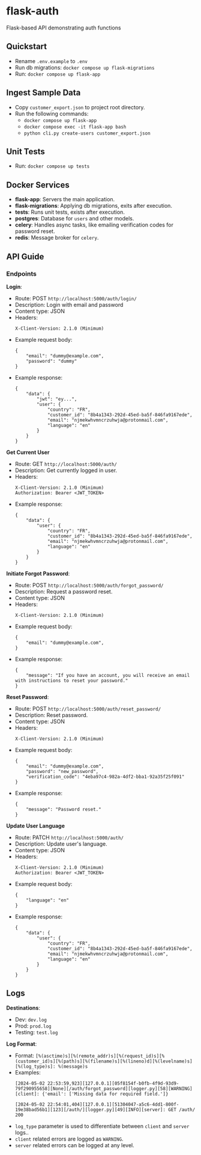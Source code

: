 # flask-auth
Flask-based API demonstrating auth functions


## Quickstart
- Rename `.env.example` to `.env`
- Run db migrations: `docker compose up flask-migrations`
- Run: `docker compose up flask-app`

## Ingest Sample Data
- Copy `customer_export.json` to project root directory.
- Run the following commands:
    - `docker compose up flask-app`
    - `docker compose exec -it flask-app bash`
    - `python cli.py create-users customer_export.json`

## Unit Tests
- Run: `docker compose up tests`


## Docker Services
- **flask-app**: Servers the main application.
- **flask-migrations**: Applying db migrations, exits after execution.
- **tests**: Runs unit tests, exists after execution.
- **postgres**: Database for `users` and other models.
- **celery**: Handles async tasks, like emailing verification codes for password reset.
- **redis**: Message broker for `celery`.



## API Guide
### Endpoints
**Login**:
 * Route: POST `http://localhost:5000/auth/login/`
 * Description: Login with email and password
 * Content type: JSON
 * Headers:
    ```
    X-Client-Version: 2.1.0 (Minimum)
    ```
 * Example request body:
    ```
    {
        "email": "dummy@example.com",
        "password": "dummy"
    }
    ```
 * Example response:
    ```
    {
        "data": {
            "jwt": "ey...",
            "user": {
                "country": "FR",
                "customer_id": "8b4a1343-292d-45ed-ba5f-846fa9167ede",
                "email": "njmekwhvmncrzuhwja@protonmail.com",
                "language": "en"
            }
        }
    }
    ```
**Get Current User**
 * Route: GET `http://localhost:5000/auth/`
 * Description: Get currently logged in user.
 * Headers:
    ```
    X-Client-Version: 2.1.0 (Minimum)
    Authorization: Bearer <JWT_TOKEN>
    ```
 * Example response:
    ```
    {
        "data": {
            "user": {
                "country": "FR",
                "customer_id": "8b4a1343-292d-45ed-ba5f-846fa9167ede",
                "email": "njmekwhvmncrzuhwja@protonmail.com",
                "language": "en"
            }
        }
    }
    ```
**Initiate Forgot Password**:
 * Route: POST `http://localhost:5000/auth/forgot_password/`
 * Description: Request a password reset.
 * Content type: JSON
 * Headers:
    ```
    X-Client-Version: 2.1.0 (Minimum)
    ```
 * Example request body:
    ```
    {
        "email": "dummy@example.com",
    }
    ```
 * Example response:
    ```
    {
        "message": "If you have an account, you will receive an email with instructions to reset your password."
    }
    ```

**Reset Password**:
 * Route: POST `http://localhost:5000/auth/reset_password/`
 * Description: Reset password.
 * Content type: JSON
 * Headers:
    ```
    X-Client-Version: 2.1.0 (Minimum)
    ```
 * Example request body:
    ```
    {
        "email": "dummy@example.com",
        "password": "new_password",
        "verification_code": "4eba97c4-982a-4df2-bba1-92a35f25f091"
    }
    ```
 * Example response:
    ```
    {
        "message": "Password reset."
    }
    ```

**Update User Language**
 * Route: PATCH `http://localhost:5000/auth/`
 * Description: Update user's language.
 * Content type: JSON
 * Headers:
    ```
    X-Client-Version: 2.1.0 (Minimum)
    Authorization: Bearer <JWT_TOKEN>
    ```
 * Example request body:
    ```
    {
        "language": "en"
    }
    ```
 * Example response:
    ```
    {
        "data": {
            "user": {
                "country": "FR",
                "customer_id": "8b4a1343-292d-45ed-ba5f-846fa9167ede",
                "email": "njmekwhvmncrzuhwja@protonmail.com",
                "language": "en"
            }
        }
    }
    ```

## Logs
**Destinations**:
- Dev: `dev.log`
- Prod: `prod.log`
- Testing: `test.log`

**Log Format**:
- Format: `[%(asctime)s][%(remote_addr)s][%(request_id)s][%(customer_id)s][%(path)s][%(filename)s][%(lineno)d][%(levelname)s][%(log_type)s]: %(message)s`
- Examples:
    ```
    [2024-05-02 22:53:59,923][127.0.0.1][05f8154f-b0fb-4f9d-93d9-79f290955658][None][/auth/forgot_password][logger.py][58][WARNING][client]: {'email': ['Missing data for required field.']}
    ```
    ```
    [2024-05-02 22:54:01,404][127.0.0.1][51304047-a5c6-4dd1-800f-19e38bad56b1][123][/auth/][logger.py][49][INFO][server]: GET /auth/ 200
    ```
- `log_type` parameter is used to differentiate between `client` and `server` logs..
- `client` related errors are logged as `WARNING`.
- `server` related errors can be logged at any level.
